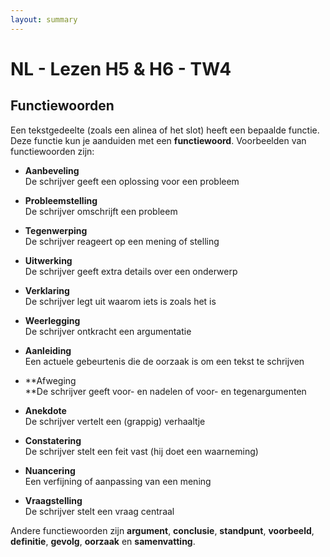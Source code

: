 ```yaml
---
layout: summary
---
```


# NL - Lezen H5 & H6 - TW4

## Functiewoorden

Een tekstgedeelte (zoals een alinea of het slot) heeft een bepaalde functie. Deze functie kun je aanduiden met een **functiewoord**. Voorbeelden van functiewoorden zijn:

- **Aanbeveling**  
  De schrijver geeft een oplossing voor een probleem

- **Probleemstelling**  
  De schrijver omschrijft een probleem

- **Tegenwerping**  
  De schrijver reageert op een mening of stelling

- **Uitwerking**  
  De schrijver geeft extra details over een onderwerp

- **Verklaring**  
  De schrijver legt uit waarom iets is zoals het is

- **Weerlegging**  
  De schrijver ontkracht een argumentatie

- **Aanleiding**  
  Een actuele gebeurtenis die de oorzaak is om een tekst te schrijven

- **Afweging  
  **De schrijver geeft voor- en nadelen of voor- en tegenargumenten

- **Anekdote**  
  De schrijver vertelt een (grappig) verhaaltje

- **Constatering**  
  De schrijver stelt een feit vast (hij doet een waarneming)

- **Nuancering**  
  Een verfijning of aanpassing van een mening

- **Vraagstelling**  
  De schrijver stelt een vraag centraal

Andere functiewoorden zijn **argument**, **conclusie**, **standpunt**, **voorbeeld**, **definitie**, **gevolg**, **oorzaak** en **samenvatting**.
